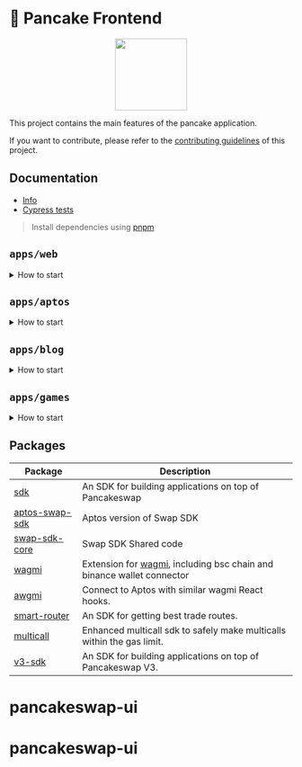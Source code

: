 # 🥞 Pancake Frontend

<p align="center">
  <a href="https://pancakeswap.finance">
      <img src="https://pancakeswap.finance/logo.png" height="128">
  </a>
</p>

This project contains the main features of the pancake application.

If you want to contribute, please refer to the [contributing guidelines](./CONTRIBUTING.md) of this project.

## Documentation

- [Info](doc/Info.md)
- [Cypress tests](doc/Cypress.md)

> Install dependencies using [pnpm](https://pnpm.io)

## `apps/web`

<details>
<summary>
How to start
</summary>

```sh
pnpm i
```

start the development server

```sh
pnpm dev
```

build with production mode

```sh
pnpm build

# start the application after build
pnpm start
```

</details>

## `apps/aptos`

<details>
<summary>
How to start
</summary>

```sh
pnpm dev:aptos
```

```sh
pnpm build:aptos
```

</details>

## `apps/blog`

<details>
<summary>
How to start
</summary>

```sh
pnpm dev:blog
```

```sh
pnpm build:blog
```

</details>

## `apps/games`

<details>
<summary>
How to start
</summary>

```sh
pnpm dev:games
```

```sh
pnpm build:games
```

</details>

## Packages

| Package                                    | Description                                                                                                 |
| ------------------------------------------ | ----------------------------------------------------------------------------------------------------------- |
| [sdk](/packages/swap-sdk)                  | An SDK for building applications on top of Pancakeswap                                                      |
| [aptos-swap-sdk](/packages/aptos-swap-sdk) | Aptos version of Swap SDK                                                                                   |
| [swap-sdk-core](/packages/swap-sdk-core)   | Swap SDK Shared code                                                                                        |
| [wagmi](/packages/wagmi)                   | Extension for [wagmi](https://github.com/wagmi-dev/wagmi), including bsc chain and binance wallet connector |
| [awgmi](/packages/awgmi)                   | Connect to Aptos with similar wagmi React hooks.                                                            |
| [smart-router](/packages/smart-router)     | An SDK for getting best trade routes.                                                                       |
| [multicall](/packages/multicall)           | Enhanced multicall sdk to safely make multicalls within the gas limit.                                      |
| [v3-sdk](/packages/v3-sdk)                 | An SDK for building applications on top of Pancakeswap V3.                                                  |
# pancakeswap-ui
# pancakeswap-ui
